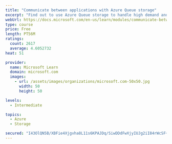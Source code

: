 ```yaml
---
title: "Communicate between applications with Azure Queue storage"
excerpt: "Find out to use Azure Queue storage to handle high demand and improve resilience in your distributed applications."
webUrl: https://docs.microsoft.com/en-us/learn/modules/communicate-between-apps-with-azure-queue-storage/
type: course
price: Free
length: PT56M
ratings:
  count: 2617
  average: 4.6052732
heat: 51

provider:
  name: Microsoft Learn
  domain: microsoft.com
  images:
    - url: /assets/images/organizations/microsoft.com-50x50.jpg
      width: 50
      height: 50

levels:
  - Intermediate

topics:
  - Azure
  - Storage

secured: "I43OlQN5B/XBFie4Xjgvha8L11s6KPAJDq/SiwDDdFwXjyIUJg2iI84rWcSF+MYHqlt9Ot1fIU2wCvsKZmpUXrgfuI6C7tu/eUNK6YmdVvIDUQIE8FqZeuuSh1oTqvJtHWAh2n0V4lihxFpIe0v26jxdX/cNdPeGme4ar+CVXwr2AC17gt0bGj/23BZaUCCmRZbMi04JYHOrfWt8fnQ4S22MrASHyb5erjvM05EJKsSJNQyWmnVYUkB0SOPY53A6OL2Vfog4eEQFbGJPomjH5szRB5Cs3KidjkpMzJ2tgIdw72uhcBhHZxeY2OX0hSIc3PVHkzYK26TsHjx9ph0Vi7sZwsNirWU/WnxpaDKc4ApxMXkys4en0ISfq3+Xx9BLE3/3KQ1Uhd3wrDY4GinlyprJ/hProBUzNK5hIBsZmng=;UXrNxSRRYz2EimNd2O4Cjg=="
---
```


